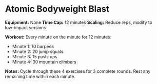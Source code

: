 # Atomic Bodyweight Blast

**Equipment:** None
**Time Cap:** 12 minutes
**Scaling:** Reduce reps, modify to low-impact versions

**Workout:**
Every minute on the minute for 12 minutes:
- Minute 1: 10 burpees
- Minute 2: 20 jump squats
- Minute 3: 15 push-ups
- Minute 4: 30 mountain climbers

**Notes:** Cycle through these 4 exercises for 3 complete rounds. Rest any remaining time within each minute.